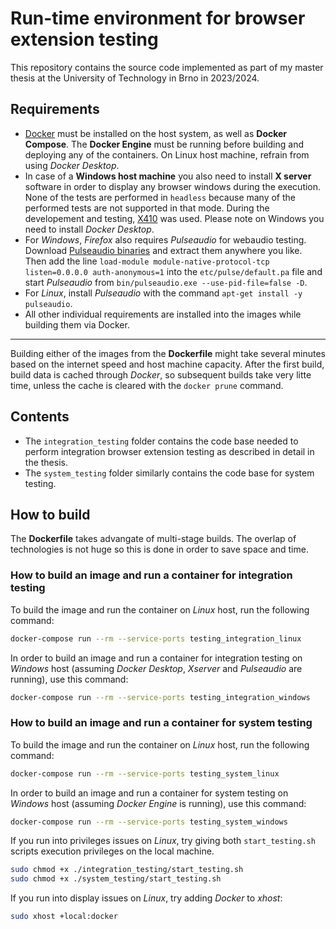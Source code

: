 # Run-time environment for browser extension testing

This repository contains the source code implemented as part of my master thesis at the University of Technology in Brno in 2023/2024. 

## Requirements
- [Docker](https://www.docker.com) must be installed on the host system, as well as **Docker Compose**. The **Docker Engine** must be running before building and deploying any of the containers. On Linux host machine, refrain from using *Docker Desktop*.
- In case of a **Windows host machine** you also need to install **X server** software in order to display any browser windows during the execution. None of the tests are performed in `headless` because many of the performed tests are not supported in that mode. During the developement and testing, [X410](https://x410.dev) was used. Please note on Windows you need to install *Docker Desktop*.
- For *Windows*, *Firefox* also requires *Pulseaudio* for webaudio testing. Download [Pulseaudio binaries](https://www.freedesktop.org/wiki/Software/PulseAudio/Ports/Windows/Support/) and extract them anywhere you like. Then add the line `load-module module-native-protocol-tcp listen=0.0.0.0 auth-anonymous=1` into the `etc/pulse/default.pa` file and start *Pulseaudio* from `bin/pulseaudio.exe --use-pid-file=false -D`.
- For *Linux*, install *Pulseaudio* with the command `apt-get install -y pulseaudio`.
- All other individual requirements are installed into the images while building them via Docker.

---

Building either of the images from the **Dockerfile** might take several minutes based on the internet speed and host machine capacity. After the first build, build data is cached through *Docker*, so subsequent builds take very litte time, unless the cache is cleared with the `docker prune` command.

## Contents
- The `integration_testing` folder contains the code base needed to perform integration browser extension testing as described in detail in the thesis. 
- The `system_testing` folder similarly contains the code base for system testing.

## How to build
The **Dockerfile** takes advangate of multi-stage builds. The overlap of technologies is not huge so this is done in order to save space and time. 

### How to build an image and run a container for integration testing
To build the image and run the container on *Linux* host, run the following command:
```bash
docker-compose run --rm --service-ports testing_integration_linux
```
In order to build an image and run a container for integration testing on *Windows* host (assuming *Docker Desktop*, *Xserver* and *Pulseaudio* are running), use this command:
```bash
docker-compose run --rm --service-ports testing_integration_windows
```
### How to build an image and run a container for system testing
To build the image and run the container on *Linux* host, run the following command:
```bash
docker-compose run --rm --service-ports testing_system_linux
```
In order to build an image and run a container for system testing on *Windows* host (assuming *Docker Engine* is running), use this command:
```bash
docker-compose run --rm --service-ports testing_system_windows
```
If you run into privileges issues on *Linux*, try giving both `start_testing.sh` scripts execution privileges on the local machine.

```bash
sudo chmod +x ./integration_testing/start_testing.sh
sudo chmod +x ./system_testing/start_testing.sh
```
If you run into display issues on *Linux*, try adding *Docker* to *xhost*:
```bash
sudo xhost +local:docker
```